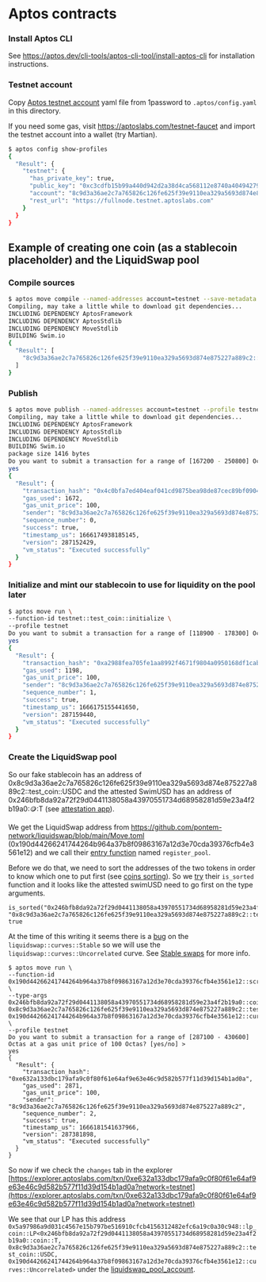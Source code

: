 # Aptos contracts

### Install Aptos CLI

See https://aptos.dev/cli-tools/aptos-cli-tool/install-aptos-cli for installation instructions.

### Testnet account

Copy [Aptos testnet account](https://start.1password.com/open/i?a=PO5QNP2LDRCKVKP56IIAMR35JY&v=ag3qmycy4q3yrrwl2p457xu6oy&i=3acejkblqkxxefzwmk6v7q3gva&h=terok.1password.com) yaml file from 1password to `.aptos/config.yaml` in this directory.

If you need some gas, visit https://aptoslabs.com/testnet-faucet and import the testnet account into a wallet (try Martian).

```bash
$ aptos config show-profiles
{
  "Result": {
    "testnet": {
      "has_private_key": true,
      "public_key": "0xc3cdfb15b99a440d942d2a38d4ca568112e8740a404942792c13515647f6f5cf",
      "account": "8c9d3a36ae2c7a765826c126fe625f39e9110ea329a5693d874e875227a889c2",
      "rest_url": "https://fullnode.testnet.aptoslabs.com"
    }
  }
}
```

## Example of creating one coin (as a stablecoin placeholder) and the LiquidSwap pool

### Compile sources

```bash
$ aptos move compile --named-addresses account=testnet --save-metadata
Compiling, may take a little while to download git dependencies...
INCLUDING DEPENDENCY AptosFramework
INCLUDING DEPENDENCY AptosStdlib
INCLUDING DEPENDENCY MoveStdlib
BUILDING Swim.io
{
  "Result": [
    "8c9d3a36ae2c7a765826c126fe625f39e9110ea329a5693d874e875227a889c2::test_coin"
  ]
}
```

### Publish

```bash
$ aptos move publish --named-addresses account=testnet --profile testnet
Compiling, may take a little while to download git dependencies...
INCLUDING DEPENDENCY AptosFramework
INCLUDING DEPENDENCY AptosStdlib
INCLUDING DEPENDENCY MoveStdlib
BUILDING Swim.io
package size 1416 bytes
Do you want to submit a transaction for a range of [167200 - 250800] Octas at a gas unit price of 100 Octas? [yes/no] >
yes
{
  "Result": {
    "transaction_hash": "0x4c0bfa7ed404eaf041cd9875bea98de87cec89bf09041dc2cbb7f2a5dcbeb890",
    "gas_used": 1672,
    "gas_unit_price": 100,
    "sender": "8c9d3a36ae2c7a765826c126fe625f39e9110ea329a5693d874e875227a889c2",
    "sequence_number": 0,
    "success": true,
    "timestamp_us": 1666174938185145,
    "version": 287152429,
    "vm_status": "Executed successfully"
  }
}
```

### Initialize and mint our stablecoin to use for liquidity on the pool later

```bash
$ aptos move run \
--function-id testnet::test_coin::initialize \
--profile testnet
Do you want to submit a transaction for a range of [118900 - 178300] Octas at a gas unit price of 100 Octas? [yes/no] >
yes
{
  "Result": {
    "transaction_hash": "0xa2988fea705fe1aa8992f4671f9804a0950168df1cab83bc77574d51149b667d",
    "gas_used": 1198,
    "gas_unit_price": 100,
    "sender": "8c9d3a36ae2c7a765826c126fe625f39e9110ea329a5693d874e875227a889c2",
    "sequence_number": 1,
    "success": true,
    "timestamp_us": 1666175155441650,
    "version": 287159440,
    "vm_status": "Executed successfully"
  }
}
```

### Create the LiquidSwap pool

So our fake stablecoin has an address of 0x8c9d3a36ae2c7a765826c126fe625f39e9110ea329a5693d874e875227a889c2::test_coin::USDC and the attested SwimUSD has an address of 0x246bfb8da92a72f29d0441138058a43970551734d68958281d59e23a4f2b19a0::coin::T (see [attestation app](./../../apps/attestation/README.md)).

We get the LiquidSwap address from https://github.com/pontem-network/liquidswap/blob/main/Move.toml (0x190d44266241744264b964a37b8f09863167a12d3e70cda39376cfb4e3561e12) and we call their [entry function](https://docs.liquidswap.com/smart-contracts#scripts) named `register_pool`.

Before we do that, we need to sort the addresses of the two tokens in order to know which one to put first (see [coins sorting](https://docs.liquidswap.com/smart-contracts#coins-sorting)). So we [try](https://gist.github.com/borispovod/2809728c8959649d42c5cef15b4cedb7) their `is_sorted` function and it looks like the attested swimUSD need to go first on the type arguments.

```
is_sorted("0x246bfb8da92a72f29d0441138058a43970551734d68958281d59e23a4f2b19a0::coin::T", "0x8c9d3a36ae2c7a765826c126fe625f39e9110ea329a5693d874e875227a889c2::test_coin::USDC")
true
```

At the time of this writing it seems there is a [bug](https://github.com/pontem-network/liquidswap/pull/118) on the `liquidswap::curves::Stable` so we will use the `liquidswap::curves::Uncorrelated` curve. See [Stable swaps](https://docs.liquidswap.com/protocol-overview#stable-swaps) for more info.

```
$ aptos move run \
--function-id 0x190d44266241744264b964a37b8f09863167a12d3e70cda39376cfb4e3561e12::scripts::register_pool \
--type-args 0x246bfb8da92a72f29d0441138058a43970551734d68958281d59e23a4f2b19a0::coin::T 0x8c9d3a36ae2c7a765826c126fe625f39e9110ea329a5693d874e875227a889c2::test_coin::USDC 0x190d44266241744264b964a37b8f09863167a12d3e70cda39376cfb4e3561e12::curves::Uncorrelated \
--profile testnet
Do you want to submit a transaction for a range of [287100 - 430600] Octas at a gas unit price of 100 Octas? [yes/no] >
yes
{
  "Result": {
    "transaction_hash": "0xe632a133dbc179afa9c0f80f61e64af9e63e46c9d582b577f11d39d154b1ad0a",
    "gas_used": 2871,
    "gas_unit_price": 100,
    "sender": "8c9d3a36ae2c7a765826c126fe625f39e9110ea329a5693d874e875227a889c2",
    "sequence_number": 2,
    "success": true,
    "timestamp_us": 1666181541637966,
    "version": 287381898,
    "vm_status": "Executed successfully"
  }
}
```

So now if we check the `changes` tab in the explorer [https://explorer.aptoslabs.com/txn/0xe632a133dbc179afa9c0f80f61e64af9e63e46c9d582b577f11d39d154b1ad0a?network=testnet](https://explorer.aptoslabs.com/txn/0xe632a133dbc179afa9c0f80f61e64af9e63e46c9d582b577f11d39d154b1ad0a?network=testnet)

We see that our LP has this address `0x5a97986a9d031c4567e15b797be516910cfcb4156312482efc6a19c0a30c948::lp_coin::LP<0x246bfb8da92a72f29d0441138058a43970551734d68958281d59e23a4f2b19a0::coin::T, 0x8c9d3a36ae2c7a765826c126fe625f39e9110ea329a5693d874e875227a889c2::test_coin::USDC, 0x190d44266241744264b964a37b8f09863167a12d3e70cda39376cfb4e3561e12::curves::Uncorrelated>`
under the [liquidswap_pool_account](https://github.com/pontem-network/liquidswap/blob/5fc2625652c15369d0ffc52f9024c180d6e72fea/Move.toml#L15).
